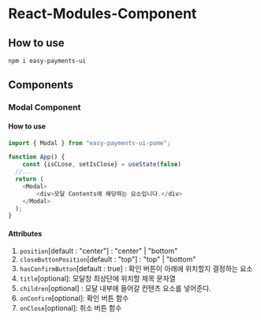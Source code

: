# React-Modules-Component

## How to use

```
npm i easy-payments-ui
```

## Components

### Modal Component

#### How to use

```ts
import { Modal } from "easy-payments-ui-pome";

function App() {
    const {isCLose, setIsClose} = useState(false)
  //...
  return (
    <Modal>
        <div>모달 Contents에 해당하는 요소입니다.</div>
    </Modal>
  );
}
```

#### Attributes

1. `position`[default : "center"] : "center" | "bottom"
2. `closeButtonPosition`[default : "top"] : "top" | "bottom"
3. `hasConfirmButton`[default : true] : 확인 버튼이 아래에 위치할지 결정하는 요소
4. `title`[optional]: 모달창 최상단에 위치할 제목 문자열
5. `children`[optional] : 모달 내부에 들어갈 컨텐츠 요소를 넣어준다.
6. `onConfirm`[optional]: 확인 버튼 함수
7. `onClose`[optional]: 취소 버튼 함수
